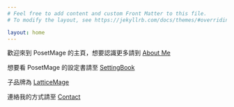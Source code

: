 ```yaml
---
# Feel free to add content and custom Front Matter to this file.
# To modify the layout, see https://jekyllrb.com/docs/themes/#overriding-theme-defaults

layout: home
---
```


歡迎來到 PosetMage 的主頁，想要認識更多請到 [About Me](/About)

想要看 PosetMage 的設定書請至 [SettingBook](/SettingBook)

子品牌為 [LatticeMage](https://wiki.posetmage.com)

連絡我的方式請至 [Contact](/Contact)